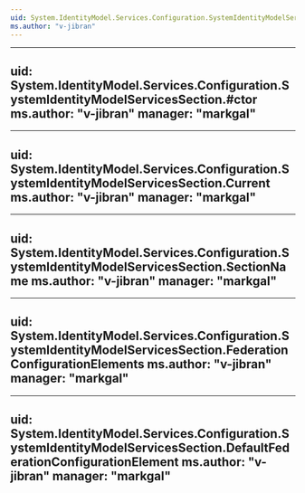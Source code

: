 ```yaml
---
uid: System.IdentityModel.Services.Configuration.SystemIdentityModelServicesSection
ms.author: "v-jibran"
---
```


---
uid: System.IdentityModel.Services.Configuration.SystemIdentityModelServicesSection.#ctor
ms.author: "v-jibran"
manager: "markgal"
---

---
uid: System.IdentityModel.Services.Configuration.SystemIdentityModelServicesSection.Current
ms.author: "v-jibran"
manager: "markgal"
---

---
uid: System.IdentityModel.Services.Configuration.SystemIdentityModelServicesSection.SectionName
ms.author: "v-jibran"
manager: "markgal"
---

---
uid: System.IdentityModel.Services.Configuration.SystemIdentityModelServicesSection.FederationConfigurationElements
ms.author: "v-jibran"
manager: "markgal"
---

---
uid: System.IdentityModel.Services.Configuration.SystemIdentityModelServicesSection.DefaultFederationConfigurationElement
ms.author: "v-jibran"
manager: "markgal"
---
